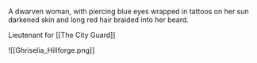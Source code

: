 A dwarven woman, with piercing blue eyes wrapped in tattoos on her sun darkened skin and long red hair braided into her beard.

Lieutenant for [[The City Guard]]


![[Ghriselia_Hillforge.png]]